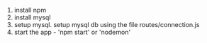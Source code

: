 
1. install npm
2. install mysql
3. setup mysql. setup mysql db using the file routes/connection.js
4. start the app - 'npm start' or 'nodemon'